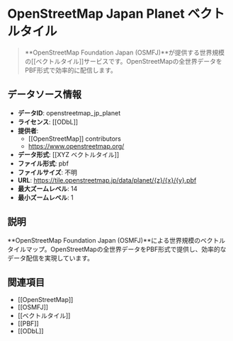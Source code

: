 # OpenStreetMap Japan Planet ベクトルタイル

> **OpenStreetMap Foundation Japan (OSMFJ)**が提供する世界規模の[[ベクトルタイル]]サービスです。OpenStreetMapの全世界データをPBF形式で効率的に配信します。

## データソース情報

- **データID**: openstreetmap_jp_planet
- **ライセンス**: [[ODbL]]
- **提供者**:
  - [[OpenStreetMap]] contributors
  - https://www.openstreetmap.org/
- **データ形式**: [[XYZ ベクトルタイル]]
- **ファイル形式**: pbf
- **ファイルサイズ**: 不明
- **URL**: https://tile.openstreetmap.jp/data/planet/{z}/{x}/{y}.pbf
- **最大ズームレベル**: 14
- **最小ズームレベル**: 1

## 説明

**OpenStreetMap Foundation Japan (OSMFJ)**による世界規模のベクトルタイルマップ。OpenStreetMapの全世界データをPBF形式で提供し、効率的なデータ配信を実現しています。

## 関連項目

- [[OpenStreetMap]]
- [[OSMFJ]]
- [[ベクトルタイル]]
- [[PBF]]
- [[ODbL]]
